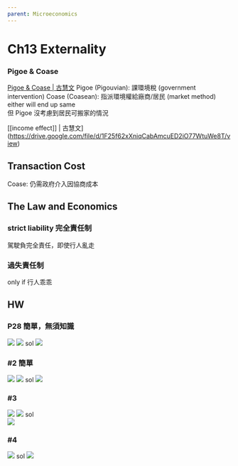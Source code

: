 ```yaml
---
parent: Microeconomics
---
```

# Ch13 Externality

### Pigoe & Coase

[Pigoe & Coase | 古慧文](https://drive.google.com/file/d/1Ss6EyNlwzFGXNDW_UbCvMz8HZH7Zotup/view)
Pigoe (Pigouvian): 課環境稅 (government intervention)
Coase (Coasean): 指派環境權給廠商/居民  (market method)
either will end up same  
但 Pigoe 沒考慮到居民可搬家的情況  

[[income effect]] | 古慧文](https://drive.google.com/file/d/1F25f62xXniqCabAmcuED2iO77WtuWe8T/view)

## Transaction Cost
Coase: 仍需政府介入因協商成本

## The Law and Economics
### strict liability 完全責任制
駕駛負完全責任，即使行人亂走  
### 過失責任制
only if 行人乖乖  

## HW
### P28 簡單，無須知識
![](https://i.imgur.com/05Uy3UK.png)
![](https://i.imgur.com/onB0JXU.png)
sol
![](https://i.imgur.com/wnZ6PRl.png)

### #2 簡單
![](https://i.imgur.com/Oy1Ad8R.png)
![](https://i.imgur.com/4lS80fS.png)
sol
![](https://i.imgur.com/7FoMU2L.png)

### #3
![](https://i.imgur.com/rCgaL9l.png)
![](https://i.imgur.com/Rh7Budx.png)
sol  
![](https://i.imgur.com/kgMX43a.png)
### #4
![](https://i.imgur.com/BiUkuld.png)
sol
![](https://i.imgur.com/qEqM1HO.png)
